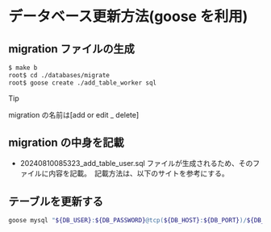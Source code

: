 # データベース更新方法(goose を利用)

## migration ファイルの生成

```bash
$ make b
root$ cd ./databases/migrate
root$ goose create ./add_table_worker sql
```

> [!TIP]
> migration の名前は[add or edit _ delete]

## migration の中身を記載

- 20240810085323_add_table_user.sql ファイルが生成されるため、そのファイルに内容を記載。　記載方法は、以下のサイトを参考にする。

## テーブルを更新する

```bash
goose mysql "${DB_USER}:${DB_PASSWORD}@tcp(${DB_HOST}:${DB_PORT})/${DB_NAME}" up
```
